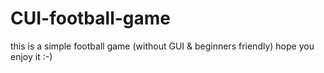 # CUI-football-game
this is a simple football game (without GUI & beginners friendly)
hope you enjoy it :-)

